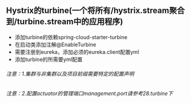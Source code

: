 Hystrix的turbine(一个将所有/hystrix.stream聚合到/turbine.stream中的应用程序)
-------------------------------------------------
* 添加turbine的依赖spring-cloud-starter-turbine
* 在启动类添加注解@EnableTurbine
* 需要注册到eureka，添加必须的eureka.client配置yml
* 添加turbine的所需要yml配置    

###### 注意：1.集群与非集群以及项目前缀需要特定的配置声明
###### 注意：2.配置actuator的管理端口management.port请参考28.turbine下